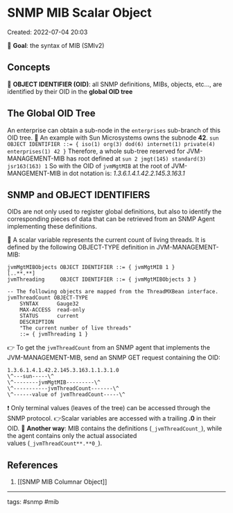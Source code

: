 # SNMP MIB Scalar Object
Created: 2022-07-04 20:03

🎯 **Goal**: the syntax of MIB (SMIv2)

## Concepts
🧠 **OBJECT IDENTIFIER (OID)**: all SNMP definitions, MIBs, objects, etc..., are identified by their OID in the **global OID tree**

## The Global OID Tree
An enterprise can obtain a sub-node in the `enterprises` sub-branch of this OID tree. 🎦 An example with Sun Microsystems owns the subnode **42**.
`sun OBJECT IDENTIFIER ::= { iso(1) org(3) dod(6) internet(1) private(4) enterprises(1) 42 }`
Therefore, a whole sub-tree reserved for JVM-MANAGEMENT-MIB has root defined at 
`sun 2 jmgt(145) standard(3) jsr163(163) 1`
So with the OID of `jvmMgtMIB` at the root of JVM-MANGEMENT-MIB in dot notation is: _1.3.6.1.4.1.42.2.145.3.163.1_

## SNMP and OBJECT IDENTIFIERS
OIDs are not only used to register global definitions, but also to identify the corresponding pieces of data that can be retrieved from an SNMP Agent implementing these definitions.

🎦 A scalar variable represents the current count of living threads. It is defined by the following OBJECT-TYPE definition in JVM-MANAGEMENT-MIB:
```
jvmMgtMIBObjects OBJECT IDENTIFIER ::= { jvmMgtMIB 1 }
[..**.**]
jvmThreading     OBJECT IDENTIFIER ::= { jvmMgtMIBObjects 3 }
```

```
-- The following objects are mapped from the ThreadMXBean interface.
jvmThreadCount OBJECT-TYPE
    SYNTAX      Gauge32
    MAX-ACCESS  read-only
    STATUS      current
    DESCRIPTION
	"The current number of live threads"
	::= { jvmThreading 1 }
```
👉 To get the `jvmThreadCount` from an SNMP agent that implements the JVM-MANAGEMENT-MIB, send an SNMP GET request containing the OID:

```
1.3.6.1.4.1.42.2.145.3.163.1.1.3.1.0
\^---sun-----\^              
\^--------jvmMgtMIB---------\^    
\^-----------jvmThreadCount-------\^ 
\^------value of jvmThreadCount-----\^
```

❗ Only terminal values (leaves of the tree) can be accessed through the SNMP protocol. 👉Scalar variables are accessed with a trailing **.0** in their OID.
🌟 **Another way**: MIB contains the definitions (`_jvmThreadCount_`), while the agent contains only the actual associated values (`_jvmThreadCount**.**0_`).


## References
1. [[SNMP MIB Columnar Object]]

---
tags: #snmp	#mib